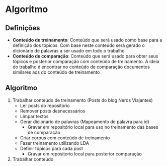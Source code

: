 # Algoritmo

## Definições

- **Conteúdo de treinamento**: Conteúdo que será usado como base para a definição dos tópicos. Com base neste conteúdo será gerado o dicionário de palavras a ser usado em todo o trabalho
- **Conteúdo de comparação**: Conteúdo que será usado para obter seus tópicos e posterior comparação com conteúdo de treinamento. A ideia do trabalho é encontrar no conteúdo de comparação documentos similares aos do conteúdo de treinamento

## Algoritmo

1. Trabalhar conteúdo de treinamento (Posts do blog Nerds Viajantes)
    * Ler posts do repositório
    * Remover posts desnecessários
    * Limpar textos
    * Gerar dicionário de palavras (Mapeamento de palavra para id)
        * Gravar em repositório local para uso no treinamento das bases de comparação
    * Criar corpus com conteúdo de treinamento
    * Fazer treinamento utilizando LDA
    * Definir tópicos para cada post
        * Gravar em repositorio local para posterior comparação
2. Trabalhar conteúdo 
